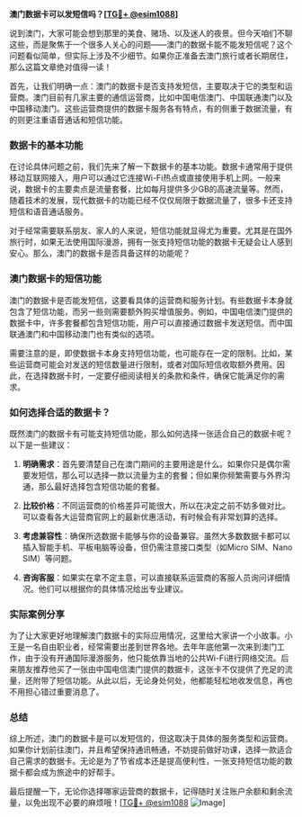 **澳门数据卡可以发短信吗？[[TG💪+ @esim1088](https://t.me/s/esim1088)]**

说到澳门，大家可能会想到那里的美食、赌场、以及迷人的夜景。但今天咱们不聊这些，而是聚焦于一个很多人关心的问题——澳门的数据卡能不能发短信呢？这个问题看似简单，但实际上涉及不少细节。如果你正准备去澳门旅行或者长期居住，那么这篇文章绝对值得一读！

首先，让我们明确一点：澳门的数据卡是否支持发短信，主要取决于它的类型和运营商。澳门目前有几家主要的通信运营商，比如中国电信澳门、中国联通澳门以及中国移动澳门。这些运营商提供的数据卡服务各有特点，有的侧重于数据流量，有的则更注重语音通话和短信功能。

### 数据卡的基本功能

在讨论具体问题之前，我们先来了解一下数据卡的基本功能。数据卡通常用于提供移动互联网接入，用户可以通过它连接Wi-Fi热点或直接使用手机上网。一般来说，数据卡的主要卖点是流量套餐，比如每月提供多少GB的高速流量等。然而，随着技术的发展，现代数据卡的功能已经不仅仅局限于数据流量了，很多卡还支持短信和语音通话服务。

对于经常需要联系朋友、家人的人来说，短信功能就显得尤为重要。尤其是在国外旅行时，如果无法使用国际漫游，拥有一张支持短信功能的数据卡无疑会让人感到安心。那么，澳门的数据卡是否具备这样的功能呢？

### 澳门数据卡的短信功能

澳门的数据卡是否能发短信，这要看具体的运营商和服务计划。有些数据卡本身就包含了短信功能，而另一些则需要额外购买增值服务。例如，中国电信澳门提供的数据卡中，许多套餐都包含短信功能，用户可以直接通过数据卡发送短信。而中国联通澳门和中国移动澳门也有类似的选项。

需要注意的是，即使数据卡本身支持短信功能，也可能存在一定的限制。比如，某些运营商可能会对发送的短信数量进行限制，或者对国际短信收取额外费用。因此，在选择数据卡时，一定要仔细阅读相关的条款和条件，确保它能满足你的需求。

### 如何选择合适的数据卡？

既然澳门的数据卡有可能支持短信功能，那么如何选择一张适合自己的数据卡呢？以下是一些建议：

1. **明确需求**：首先要清楚自己在澳门期间的主要用途是什么。如果你只是偶尔需要发短信，那么可以选择一款以流量为主的套餐；但如果你频繁需要与外界沟通，那么最好选择包含短信功能的套餐。

2. **比较价格**：不同运营商的价格差异可能很大，所以在决定之前不妨多做对比。可以查看各大运营商官网上的最新优惠活动，有时候会有非常划算的选择。

3. **考虑兼容性**：确保所选数据卡能够与你的设备兼容。虽然大多数数据卡都可以插入智能手机、平板电脑等设备，但仍需注意接口类型（如Micro SIM、Nano SIM）等问题。

4. **咨询客服**：如果实在拿不定主意，可以直接联系运营商的客服人员询问详细情况。他们可以根据你的具体情况给出专业建议。

### 实际案例分享

为了让大家更好地理解澳门数据卡的实际应用情况，这里给大家讲一个小故事。小王是一名自由职业者，经常需要出差到世界各地。去年年底他第一次来到澳门工作，由于没有开通国际漫游服务，他只能依靠当地的公共Wi-Fi进行网络交流。后来朋友推荐他买了一张由中国电信澳门提供的数据卡，这张卡不仅提供了充足的流量，还附带了短信功能。从此以后，无论身处何处，他都能轻松地收发信息，再也不用担心错过重要消息了。

### 总结

综上所述，澳门的数据卡是可以发短信的，但这取决于具体的服务类型和运营商。如果你计划前往澳门，并且希望保持通讯畅通，不妨提前做好功课，选择一款适合自己需求的数据卡。无论是为了节省成本还是提高便利性，一张支持短信功能的数据卡都会成为旅途中的好帮手。

最后提醒一下，无论你选择哪家运营商的数据卡，记得随时关注账户余额和剩余流量，以免出现不必要的麻烦哦！[[TG💪+ @esim1088](https://t.me/s/esim1088) ![Image](https://i.postimg.cc/4NQfJmqS/Snipaste-2025-05-13-00-14-12.png)]
